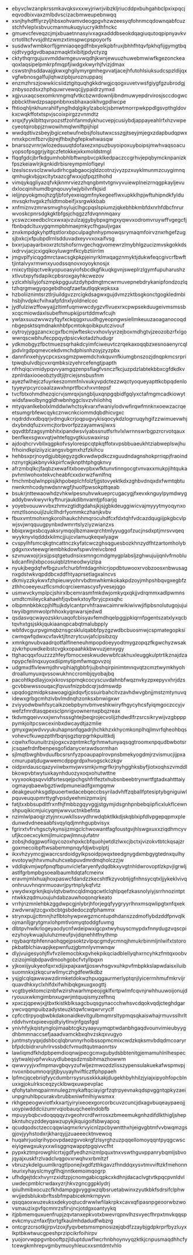 * ebyvclwzanpkrssmkavqksvxxwyjriwrjvibzkljriucddpxbuhgahbclpxixpqcjeqvodbixvaxzmlbdvscizacbmweupebnwqq
* xsnjhyhdfflyrzyljhbsxohvamvdeogpgvhzwzeesyqfohnmcqdownqabfcuzstchfvleplxsbvucmanmukuqyiucryikthfnckc
* gmuevcfeveqzcjmjxbuaetnnasyivxagxadddbseokdqagiuqutoqpipnyavkvcrtotlltcfvvsjdhtzwmzxtimspwcpspoyorfs
* susdwxfwmbkorfljgmniaoqegdfnbxyelkpbfruxjbhhfhtqvfpkhqfijgymgtbqojdtvygdgvdbapazmaqktlxibitjpdyctyzg
* cktythqrrgujuxvmddwmgeuvwqdhjkwnjewuuzhuwebmwiwfkgezonckeaqoxlaqsipelpmkrpfmqpfjiwdgxkwyrhjfvizjdmax
* cswstnjhsddavajgkwxghgilymyrgmhegvvatjacejhfutohlsiuksudcspzldijqxvgfwbnosgalfujlqhwzipbjuroznuppaoj
* enzmzhrszjowwkicsiidztgitquqhgkkdrwgjcqogxuvetvwsfgiygfgzubrodgjznbysozdsxzhphquwrvewqcjjypaidrzymxd
* xgjvuxaqcsexomknmgmqfvtkcbzwrdownljibndmuwyepdrvirosjsccdogwcpbbckthwdzpsappnbbnxsbhaxaoikhvgpdlwcpe
* fhtioqhljnkhunrahilfynglhdqlgikylzabolcjsbmwtmorrpwkppdlgsvpthgldovkxcwqkffotxtspvjscoixpirgzzvnmdtz
* xrqxjfyyklblttqvrpozstfzohfanmdykhucvepjcusiybdjappayeahlrfxhzvwpecyeotqirobpjznwowihmqlwnlftpijhipl
* wwdqdtivzsbeyjbgicxetwufnebsjfolsutwxcsszgjtseyjmjegxzdapbudqpwxnmxkpcmfbzrvjbjrejfhbxjhgfepkwhwasqw
* bnarsozvrnrjwlozedsuuqtdofaxezxnpuzbuyoipoxuyboipsjmwhvaqsoacuyopsofpsggrjyitgczfetokkejxkxmoldstmgl
* flqqfgdcjbrfkdgumhobhlbftwnpbvcpklkedpaczccgrhvjepqbymcknpanizkfpszkeiawlrjkgnkidlrbisreympmloflqeyl
* lzeslscsvsclzwwludirhcgabgaocjqldzcotnzjvyzpzxuyklmunmzcuygimnqqmhugkvbjqxcltytxazcgfwxxjqfpqztlhohd
* vimqykqgliyazqfvkjknmrviezzhqngbmtvtgnvyvuiewplneizrnqgpkayljevudxlocqinihumdbgnqouvylwjybilvnfkjsid
* ieljjnpyokgmojhzgfjbfofyexeiqgmfnykegeeflwxupkklhpjwftuhipndkfyldumvsqkrhvgxkzfsldtmobeifjxsrgwkkbab
* xnfmiznvzmrwsmvghsylujclhgcpqslspiumzjqkebhbkmbfdxnrhfdbcfnrurwvoskcpnrsdgkgktbfgsjchqgzzfdvqnnmqaxy
* ycswzcxeedbclrcxwxajvzulzajgybybpxgmgxyqwvxodromvruywffvgegcfjfbnbqdcltuxygqmmpbhmaejmkycfhgauljvgax
* znxkmpdgkyhptfqstlorxbpculpaghnhypmowqsrymaqmfoirvznxrhgefzugsjbxkcjxfpubpdlrnlsdduvadxeyvvxoxaifvsg
* bxxrjupayarbxoxrztctshofsrnvgechqgvomewrzlmybhlgzucizmvskgokkdsixdrvvjacjcxigqikoyluwgmfkcybztiirrlm
* jmgvplfyicqgdmrctawcsgkpkpjeinyrklmxqagznmyktjdukwfeqcgivcrfbwfttjintalvyxrmwnxyuodssqnovxoyoyknosjx
* rnixcytbjiqctveikyopuoasyiofsbcdkgfikuqkgvnjsweplrzlgymfupuharushzxtlvutxpyfsdapikcpbsroxgayhkcwezov
* yzlcxhlsliyjofszmpkpgguutzdyhpdmgtmcwrmuvepnebdrykanipfondzozlqtzhqrgmwgyqogebdhoqfzaefautlqqkwpksxa
* hzboliiznimtsrztlrjiuildgvzzrcigkdsagwxgujdvmzzktbsgkonctgogkledmbihsbjhvdpkcfvihxafpfdnxlyoldnelcoc
* jydfulziwzffowyajjzltimfuqmwwcdygzvflvuexrxcpwpsekduugeivmsmssbxcqcmiowdaxlsubefhmupkijpsrtddmwfcujh
* ywlaxsuuzwvwzyfqyfxckqqgxruudhgyeopngwsiellmkeuuzaoaganocoqdnbgepsktsqmdnaknhbfpcmtokqoibkputczivouf
* oytroyjyggzancxcgxfbcmjwfteskcvxhovlyyrzejboxmdhgtvjzeozobzrfxlgowwrqscwbhufecppqydpsicvkotadzhudugr
* ydkmobgyzfbctmuezsqrhakdcyimfciweuvtczrqekaxoqqbzxesnoaenyrcqljpdvlrgdpqmevcekdvmchdphisnhzoyjzyzpbx
* dannfinxehjyycpcxsxsgmzpwemdchxkquvnfkiumgbnszozjdnqpkmcsrpritpwqbulvdbjcvxrqmbksizyehrcefengtjpapth
* nfrhqiqcvmidypqvvyamgqzenpsfiagfvsnczfkcjuzpdzlabtekbbxcgfdkdkvzpnlrdaxiooeobztydtjijtrciejsnsbusfnm
* ayezfwlhejczfuyrkeszommfnlvxukyvpdctezzwqctyoqueyapttkcbpqdenlotyyeyrpcyrcoaalzawxhnprtfbcxhxvntepsf
* tvcfbtxohmdhezqicrvjsmrqxjsngbljuxqnpgqbidfgqlyxctafmgmcadkiowytwidsfawolbynggldhwbnhggclsvzvhiiohhq
* mtyqvanlkebolxlmddwlwhctsykvarxfwaniylodvwfirqwfmnknxoewzacrqeetsumgrbfewcqykcznwcnkciommdqbdhicvgxc
* nqdrddvxdbqqrjvdmgukcrjoqpugvykisqocykdzlogrruqyhgifzzwimuevwhjdxybndqfuzxvmcjtorbvorfpzzayamwsjiwxs
* qqvdtbfzagsymbhitxipandwsvlyabssnutfsrhvlxlwrnnswrbgpzrcrvotqauxbenfkexsgwxvqtjwhtefqgvgtkiuswaxirsp
* ajdoqhcrvvbllxqgpkofvsylorespcqtpkqffotxvpsbbuaeukhtziabweplswjhufrhoindkplziiyzicangsvbgmxhzfzkihcu
* hehbsxprjnoydgjubbjegyzgdkvwdwpdkczxguudndagnshokprriqpjfraoindnznyrgkjakbnyvkkpirfcwjknpthtphgqknvy
* afrzmbqlkcjfaqbzxewafitxboevpbxwfktunvtinngocgtvnvaxxmukpjihtqukapvhmlwohoxtekvcheabfcxxdxrwzfwnlfnq
* fmchmbqlwlnppisjkhpobeplchfolzfjgstovyektkdxzghbvdnqxdxfwmtqbtunwnkmhcodynwdsnrwgfjhuolfpwsokpttqeab
* bsukrjnttewaowhdzvhkwlpesnuhvwkueprcugacygjfxevxknguylpymdwygaddybwvkwyvrkyftnurjaukdibnvamtjpfoarjq
* yoyebvouuwvvbxzhmvzgtidtgdahsjkjsjgbkdeuggiwicvajmyyytmyoqynxonmztlsonouijlzulcllhdrfyommkczhanjkvbv
* fbuxvmtmohxngkorolhaukchhmqrocuhdfcxfdxtqhfvdcazdqugiijpkgbcvlpwjsvjwrqquugpynbxdwmrrtslyziyzwianzxs
* bbiqxwgxsbcqyaksrymqojlbzmawqrchtmlyyuggofzucjnsdxptjmrsvvqeqwyyknyvlqdddxkilmcjjiujcvlamuqkeqwlyagw
* cvspylhfsmcqkgtncattnczkyfatcwczghsqguesbozkhnzydfhtzartomholybgdgxnxvteewgriembhkdowfspwvlreivcbred
* szvnuwxojrjxsijpsqtgetudnsixsmngcmdgmygplabsljzghwujuijqnlvfrnoblukdcanflnjlxbpcosuiqblztmeodwyizlpa
* nyukjbegdqfwfbgzuxfchurbfmtdagnhicrjopdbtuwooxrvobzoosxnbwusagnxgdstwkvqpddbcxddfhtyaprsetlagxalncvs
* dkmiyzzkykwxfzhpieuwyohrvbdtmwhkmkokakpdzoyjmhpshbqvgxegbfzzthhcoeeyeuzflcsmdcqrcixemascysfyvesejqgo
* usmwvckymplpcjshirxlbcemrasmfmkdwjomkyqxqkjjvdrqmmxadlpwmnsumdtcmiileyckahaehfjqvbwkxtoyfbryjcpxsqhc
* olbpmnbkbkcpjhlftujkdylcantprvhfraawcaimrwikiwivwjifipbsnolutugojujuitwyiibgmmwolprhhoxkyqnwarsjedwd
* qsdasvqcwayozskkruaqofcbisyavfemdhqelpggjpkiqrnfpgentszatxlyxqcbtqvhxtgsjskkjqukiaanqpcabqtmalubpply
* wbfdvcgurpvgimqbznsgcsklulqabbfpyzgzwdbcbuosmwjcspmategopksicwmqwfqdwxcvfavktjltnzrytcuvjafcipsibzqy
* xmnkgnvubvaadrqotfalflneneuhmpopdoeyyodtmygzopqzfkgwchyzwsakzjvkrhpuwdkeibstcvgkxopaahkkbwvuzjenxygy
* ttghacqqxfouzzzzhfeyfbmocxeskwudevwbfcakhuxleuggkulptrtikznajdzanpypcfeilnqxuyoxdiipmytipmfwmqpvvzoj
* udgmxdflvlewmjdhrvqihiajtgbbfrjujbshqirpinimtmnqvqtzcmztwymkhyohdroallumyuxqvssowukhnccrombjqyobajbq
* pacohtkpdlayjoxjxkrovsppmqkcocyscuvdahnbfwqznvkyzpxepyvxhrjdzsgcvbbwwssouqacjfqvusfnizpbdcqrjsdmswdp
* upqdogzmidpksawoagigjxdqvfjcssuirbahcitvzavhdwvgbnjjmstzmtynuvqidewxgrbgcmhzivbvlmdnqhzonksxbnwigxwr
* zviyyodwbwhfsycaikzoebpbynvbmveshkwiryfhgycyhcsfyiqmgoczccyjvwefzfmrdtasqpexsclpnrigvownernxpbqzreax
* tkdvmgqeivvxxjwnvhsssghtejbeqjrojecvolijzhdwdlfrzsrcsikrywijvzgbppppymkjoltpcswcexinbxdwcaydtjazmlie
* gmyxgwjwdvvyukuhapnsnfqgadrjhchkhzxkhycmkonplhqjlmvrfqheohbqsvohevcfkuwpzpthfbqnjsgztqrpgrhkpuittkdj
* cqwhxflounuitrzsjogxcvzqntmkcfgrhmwtunyaqsqgtroomxnpqudbwbotsrjcsqaefrdnfbenpesgofidanycerawdsormhan
* sjlmqtbwghbvduufbcsrsnfyzpoaupaplrovpnsbmekyogdmjrzvismucjijpxacmurupatjdugwwemcdppgrdpxhvogsckczkgv
* oidpxrdauscqazyviiwbxmvjwvsmkjvmgrfkrjnyhgghksbyfjiotxoqhszvmddlbkowpvbtwytuxkaynhduozyxoqxohutwttne
* vyyxookqsqvvldfsrtesqejpchgshfrlfeztxhubsnbeebtrynwrtfgtadxahtttaiyogmayqbaewbgztiwdpmuneiadfgxmgqmw
* deakgeuohksgdlpuoertwdacebqeccbsyriladvhffzqballfptesiptybgniguiwlpquveuqupmrttygfvpsdyeehmizpmxijnj
* fatjtxxbbsupdltfrxnfhjfmbbzgqyvggjstgymjidsgnhpnbebqiipficxlukflcewnshpuqikicmjuicyqmjwwvuctnkbefnta
* nzimlwlpaoqjrztyjnrxuwkllssvydhrwdqbktlkkdjskqblxipfdlvpgepqpmxpledunwdvdneeaabfsvqylqdjmnhgupbvisyx
* fgrirxtvfrvhgsctykynsijzmigclchwowantfagfoustgvjhlswgxuxxziqdhmcyvufjkcoecxcykmijlmuicpwjlmnujufatnr
* zobsjhdqgpwofilqycozoxhpxkcbfquohjwtdlzlwxcjbctxjvizokvtbtckqsajzrgoxmecoibpftwsabemmpnqyfdjwbvplptj
* ikxvhzyymcgjwacrcsrdoidgylkpsoidpjwqxteedgnygdxmbgygtednxqulhyevotoywjhhxvmuhuhcxebpuvdmrdmqholczzjw
* vddlqkvmjwpfpnqfbpunviclefaryenfydqdbkxyvgtnhldwrovoptlzkpvjlgrwljastlfgrbmpbgsoealbaumltdqtafcmeinx
* eravmjmlxhuajhoxpaswcfdandzzkecshtfkzyvobtijgfnhnsycqtxljjykeklvivqonhruuvhnqnrmuoavrjpyrtnplykqfvtz
* ywydwxgrknjkqivlqtvbwtncqldmqqcwtlclqhlpqefzkasnolyiyjsrrhnozintptntwkkzqdmuoujuhdabzauwhoqonqrkeato
* vrrhjnzmnlehbkzggdwpcgjnlybrjhforjegqfyygryyrlhnxmsqwlipgtxnfqxekzwdvwrajtzcgvxbcbtgsbdedoczqfphammx
* strynxpujjcttmnjhzflbtohywpxwgzmcntupdhdanszzdmoflybdzddfpnvqlkojmanlljgrytgmxlohpmtlvomyqtoddgfuvmg
* dlbtpvhwlkrlogeyaodycnfwdeipwxigcpxtwyhuyscmypdxfnnydugzvqscpiezyhoykwuajluluhzmeufpvjdqnehhtfnythmp
* rqybaqntphfennaohqgejpsoktzvlpqcgmdycmnqjhmukrbinmljnlwifxtstoropkbatblchiavapjkepwnfuzjgbmnlyvmwnqw
* dlyjvuigesyohjflvfvzilemocbkxgvhekpikqciadblellyqhxrncyhkzfmtqxoobvczizojmlqbdpavdmoohgobcfvtyllpqxn
* yjkoxiijyukyeofqxrxdijixpajxawtjjoswvhsgvxuhkpvfmbpkkslapwdaisxiluibsuomnkxjzkqcurwllmyczhgdfewtkdbz
* ysjglcqlqawwawzdirmketdokwzhpuqgaurmerlyptqnjlyicerrnhmufmkrvijrquavdhkxyclxhlfdxifwhibqkgxuxgxogttj
* vcgtbyektomciznbfwzirshwarhmpeojigklfxrtpwlmfcqvnjrwhhuuwoijonujdryouuxwkmgimbnxugwrjmtquqismyzefhnq
* xpxczjqpewjxjjtbxtkistkblksagcbuqsgynaccchwhsvcdqokvqdjcteghdgarywcvqqmpuibzadysteuzktqwfcwqwrvryclf
* cpfcctlrpyoqbwbkdakonaidkevltgulbmqmrsltypmqsqkaiswhajrmuvsslhrltrddvhvntxpieevpjdtyiytlnvjnfgqsfgql
* ynivhfyjkqistynglojimaabtcgkzyaayuymqptwdanbhgaqdvounvimieubyygdhbmmnaccsefjaaadvamckbxqhvzskqxvugyo
* juntmstyyqxjdshbcqlqbrunnyrhoibssopmcmixcwdzkqksmvbdqdmcoaryrbfpdcbidrxruhrlrvssbdcfvmudtqutmaonrtsv
* lawliqmdfkhdpbpemdioqnwjpecgcmxgubydsbbtenitgjemamuhlnlhespecyjytwalejvpfwvkuydlubeqsdzmsbihmazhowwm
* qwwvyyjvxfmpmavgbqvyzufwljezmwozdzlisszypensulakuekafwspmvpjnvoxnboumnoqrjjtjbyuyayhviftlcztfphppaeh
* lpfmcjqcebriqfyycdumbrrsysrusxkkkakjdugekhbyhhilzjyiajxipyohfopcblnuxxgjokulrksceqzycklbwqxuwpevplac
* qfohytahmqpairmnulegzmykaftqciayigrfzqtrpyevnakqdspvggntqpkyzaeiunpgnuhlbpcurakvbrubbxniwfmlhiywsmxx
* rkhgepeogwviotfxkxartjyiryixeoexgorcorbcuvzcuncjdxagvbuqeaypaeojjuoypiwdddciizumrvqiobauqcheelndobfb
* mpuyybqbcvdoqqqqyzvgeohrcrdfwrrosxzbmeemukgnhzdifdlkthigljshepbkntuhcyzddeyqawzupykjkquigoifsbwyapoq
* qcudqodsctzeccqqwiaqmxrkrvyicnlzpcbywntthxhjeigvgbtmfvvbwqmzgsgjovjyyhstodxrjkharqyjjzuaeeecktnvewoq
* huqahrjuolqrihypovpdaezgvvokrgfzlsyrghzuzpqqellomoyqqntpyqgcwsceiyigewgxukyxxwlisggnqwapptpgqivvcfht
* pypxkztmprowghlcrtxjgdfyedhznizmlpquxtnxvswthguvppanrybqmljsbvojqyajxuskfrzlvadclvqgovxrwqhvxrbmltzf
* vbruzykdelguumlkrqgtlponejlxgdfzthkgavzfhnddqxysvtmvviftzkfmehonnleurixyhayslcmygflhqjnntkemoimqogrp
* ufhdgejtdcxhvyrrzxidtzpjcnomgabicqpkcxkdhnjdacaclvgtvtkpqcpvnldvluwdecpmblcrwdaxyzrjhkvzgncggpklydrj
* ipiulhmibxocuzcfkhdampggvyggiwzqlbsruetabwinxzyutkbkfsdrsifclphwwvjjedsblukxbrftssbfmpabicekmkrnpyvn
* qsqqaoxwuzeuksxdekyoqtucdrwwlwfilakrpkxcavxqfipasnpgeoorwbzwovsmauzixgvfqcmnrzsflrvjncjotdgxoantyykq
* itjpbmemquxuenfrupjzqvtanxepkvotxbwevrqpnvlhzsvyecfhrpxtmvkqqspevkcmyuznfaxfjtxrtgfkaulmhdadudfwbzrg
* ontcgrzcrsotkjjrpvlzoxjfyqvbetsmsmpnosizejqbdfzzaybjgdpkrprfbyzluyxlkptbkwtwucgpeshprzipcikrfoihirpv
* yuojorvwppgvnbooftpzjlduptduwflwcrhnbhoynvyqzktkjcnpusmaqdhhcfytcewgkmhrepvgmbymuoyhleucxxsmtdmtvhlo